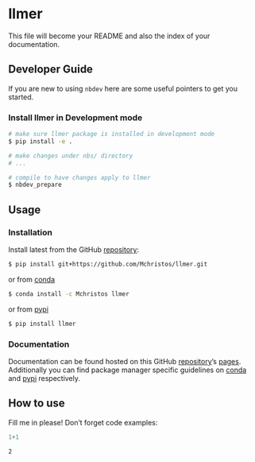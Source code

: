 # llmer


<!-- WARNING: THIS FILE WAS AUTOGENERATED! DO NOT EDIT! -->

This file will become your README and also the index of your
documentation.

## Developer Guide

If you are new to using `nbdev` here are some useful pointers to get you
started.

### Install llmer in Development mode

``` sh
# make sure llmer package is installed in development mode
$ pip install -e .

# make changes under nbs/ directory
# ...

# compile to have changes apply to llmer
$ nbdev_prepare
```

## Usage

### Installation

Install latest from the GitHub
[repository](https://github.com/Mchristos/llmer):

``` sh
$ pip install git+https://github.com/Mchristos/llmer.git
```

or from [conda](https://anaconda.org/Mchristos/llmer)

``` sh
$ conda install -c Mchristos llmer
```

or from [pypi](https://pypi.org/project/llmer/)

``` sh
$ pip install llmer
```

### Documentation

Documentation can be found hosted on this GitHub
[repository](https://github.com/Mchristos/llmer)’s
[pages](https://Mchristos.github.io/llmer/). Additionally you can find
package manager specific guidelines on
[conda](https://anaconda.org/Mchristos/llmer) and
[pypi](https://pypi.org/project/llmer/) respectively.

## How to use

Fill me in please! Don’t forget code examples:

``` python
1+1
```

    2
